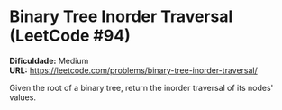 # Binary Tree Inorder Traversal (LeetCode #94)

**Dificuldade:** Medium  
**URL:** https://leetcode.com/problems/binary-tree-inorder-traversal/

Given the root of a binary tree, return the inorder traversal of its nodes' values.
